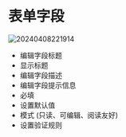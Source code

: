 # 表单字段

![20240408221914](https://nocobase-docs.oss-cn-beijing.aliyuncs.com/20240408221914.png)

- 编辑字段标题
- 显示标题
- 编辑字段描述
- 编辑字段提示信息
- 必填
- 设置默认值
- 模式 (只读、可编辑、阅读友好)
- 设置验证规则